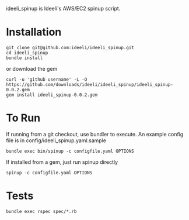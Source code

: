 ideeli_spinup is Ideeli's AWS/EC2 spinup script.

Installation 
============

```
git clone git@github.com:ideeli/ideeli_spinup.git
cd ideeli_spinup
bundle install
```

or download the gem
```
curl -u 'github username' -L -O https://github.com/downloads/ideeli/ideeli_spinup/ideeli_spinup-0.0.2.gem
gem install ideeli_spinup-0.0.2.gem
```

To Run
======

If running from a git checkout, use bundler to execute. An example config file is in config/ideeli_spinup.yaml.sample

```
bundle exec bin/spinup -c configfile.yaml OPTIONS
```

If installed from a gem, just run spinup directly
```
spinup -c configfile.yaml OPTIONS
```

Tests
=====

```
bundle exec rspec spec/*.rb
```



